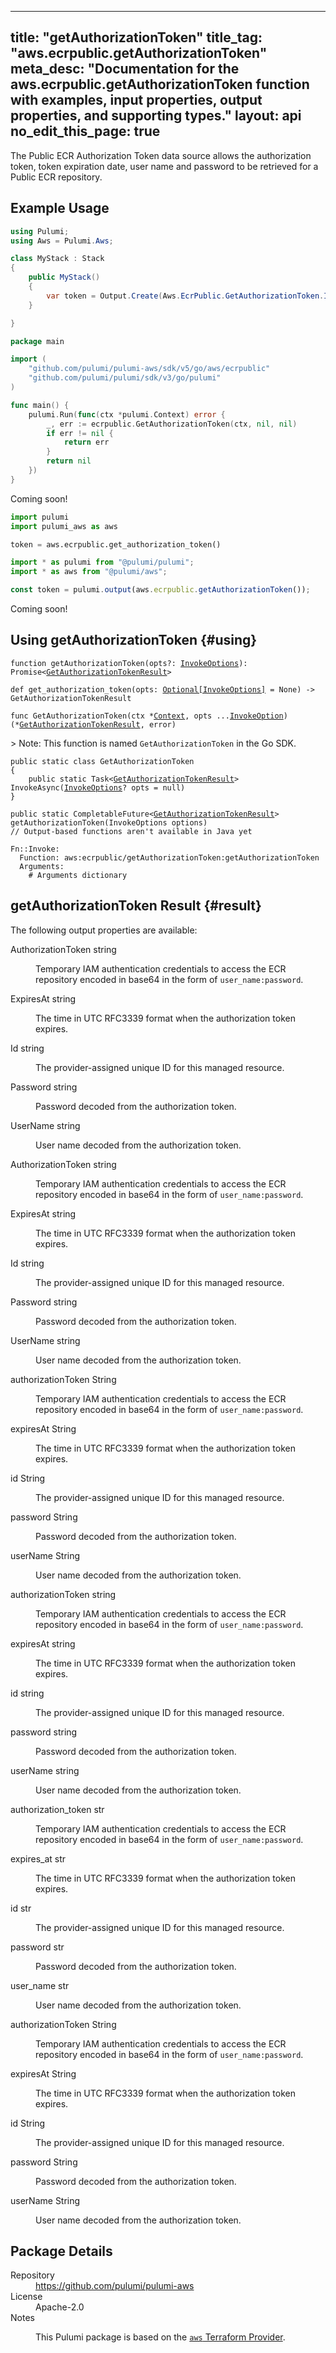 
---
title: "getAuthorizationToken"
title_tag: "aws.ecrpublic.getAuthorizationToken"
meta_desc: "Documentation for the aws.ecrpublic.getAuthorizationToken function with examples, input properties, output properties, and supporting types."
layout: api
no_edit_this_page: true
---



<!-- WARNING: this file was generated by Pulumi Docs Generator. -->
<!-- Do not edit by hand unless you're certain you know what you are doing! -->

The Public ECR Authorization Token data source allows the authorization token, token expiration date, user name and password to be retrieved for a Public ECR repository.


<div><pulumi-examples>

## Example Usage

<div><pulumi-chooser type="language" options="typescript,python,go,csharp,java,yaml"></pulumi-chooser></div>





<div>
<pulumi-choosable type="language" values="csharp">

```csharp
using Pulumi;
using Aws = Pulumi.Aws;

class MyStack : Stack
{
    public MyStack()
    {
        var token = Output.Create(Aws.EcrPublic.GetAuthorizationToken.InvokeAsync());
    }

}
```


</pulumi-choosable>
</div>


<div>
<pulumi-choosable type="language" values="go">

```go
package main

import (
	"github.com/pulumi/pulumi-aws/sdk/v5/go/aws/ecrpublic"
	"github.com/pulumi/pulumi/sdk/v3/go/pulumi"
)

func main() {
	pulumi.Run(func(ctx *pulumi.Context) error {
		_, err := ecrpublic.GetAuthorizationToken(ctx, nil, nil)
		if err != nil {
			return err
		}
		return nil
	})
}
```


</pulumi-choosable>
</div>


<div>
<pulumi-choosable type="language" values="java">

Coming soon!

</pulumi-choosable>
</div>


<div>
<pulumi-choosable type="language" values="python">

```python
import pulumi
import pulumi_aws as aws

token = aws.ecrpublic.get_authorization_token()
```


</pulumi-choosable>
</div>


<div>
<pulumi-choosable type="language" values="typescript">


```typescript
import * as pulumi from "@pulumi/pulumi";
import * as aws from "@pulumi/aws";

const token = pulumi.output(aws.ecrpublic.getAuthorizationToken());
```


</pulumi-choosable>
</div>


<div>
<pulumi-choosable type="language" values="yaml">

Coming soon!

</pulumi-choosable>
</div>





</pulumi-examples></div>




## Using getAuthorizationToken {#using}

<div>
<pulumi-chooser type="language" options="typescript,python,go,csharp,java,yaml"></pulumi-chooser>
</div>


<div>
<pulumi-choosable type="language" values="javascript,typescript">
<div class="highlight"
><pre class="chroma"><code class="language-typescript" data-lang="typescript"
><span class="k">function </span>getAuthorizationToken<span class="p">(</span><span class="nx">opts</span><span class="p">?:</span> <span class="nx"><a href="/docs/reference/pkg/nodejs/pulumi/pulumi/#InvokeOptions">InvokeOptions</a></span><span class="p">): Promise&lt;<span class="nx"><a href="#result">GetAuthorizationTokenResult</a></span>></span
></code></pre></div>
</pulumi-choosable>
</div>


<div>
<pulumi-choosable type="language" values="python">
<div class="highlight"><pre class="chroma"><code class="language-python" data-lang="python"
><span class="k">def </span>get_authorization_token<span class="p">(</span><span class="nx">opts</span><span class="p">:</span> <span class="nx"><a href="/docs/reference/pkg/python/pulumi/#pulumi.InvokeOptions">Optional[InvokeOptions]</a></span> = None<span class="p">) -&gt;</span> <span>GetAuthorizationTokenResult</span
></code></pre></div>
</pulumi-choosable>
</div>


<div>
<pulumi-choosable type="language" values="go">
<div class="highlight"><pre class="chroma"><code class="language-go" data-lang="go"
><span class="k">func </span>GetAuthorizationToken<span class="p">(</span><span class="nx">ctx</span><span class="p"> *</span><span class="nx"><a href="https://pkg.go.dev/github.com/pulumi/pulumi/sdk/v3/go/pulumi?tab=doc#Context">Context</a></span><span class="p">,</span> <span class="nx">opts</span><span class="p"> ...</span><span class="nx"><a href="https://pkg.go.dev/github.com/pulumi/pulumi/sdk/v3/go/pulumi?tab=doc#InvokeOption">InvokeOption</a></span><span class="p">) (*<span class="nx"><a href="#result">GetAuthorizationTokenResult</a></span>, error)</span
></code></pre></div>

&gt; Note: This function is named `GetAuthorizationToken` in the Go SDK.

</pulumi-choosable>
</div>


<div>
<pulumi-choosable type="language" values="csharp">
<div class="highlight"><pre class="chroma"><code class="language-csharp" data-lang="csharp"><span class="k">public static class </span><span class="nx">GetAuthorizationToken </span><span class="p">
{</span><span class="k">
    public static </span>Task&lt;<span class="nx"><a href="#result">GetAuthorizationTokenResult</a></span>> <span class="p">InvokeAsync(</span><span class="nx"><a href="/docs/reference/pkg/dotnet/Pulumi/Pulumi.InvokeOptions.html">InvokeOptions</a></span><span class="p">? </span><span class="nx">opts = null<span class="p">)</span><span class="p">
}</span></code></pre></div>
</pulumi-choosable>
</div>


<div>
<pulumi-choosable type="language" values="java">
<div class="highlight"><pre class="chroma"><code class="language-java" data-lang="java"><span class="k">public static CompletableFuture&lt;<span class="nx"><a href="#result">GetAuthorizationTokenResult</a></span>> </span>getAuthorizationToken<span class="p">(</span><span class="nx">InvokeOptions</span><span class="p"> </span><span class="nx">options<span class="p">)</span>
<span class="c">// Output-based functions aren't available in Java yet</span>
</code></pre></div>
</pulumi-choosable>
</div>


<div>
<pulumi-choosable type="language" values="java">
<div class="highlight"><pre class="chroma"><code class="language-yaml" data-lang="yaml"><span class="k">Fn::Invoke:</span>
<span class="k">&nbsp;&nbsp;Function:</span> aws:ecrpublic/getAuthorizationToken:getAuthorizationToken
<span class="k">&nbsp;&nbsp;Arguments:</span>
<span class="c">&nbsp;&nbsp;&nbsp;&nbsp;# Arguments dictionary</span></code></pre></div>
</pulumi-choosable>
</div>




## getAuthorizationToken Result {#result}

The following output properties are available:



<div>
<pulumi-choosable type="language" values="csharp">
<dl class="resources-properties"><dt class="property-"
            title="">
        <span id="authorizationtoken_csharp">
<a data-swiftype-name="resource-property" data-swiftype-type="text" href="#authorizationtoken_csharp" style="color: inherit; text-decoration: inherit;">Authorization<wbr>Token</a>
</span>
        <span class="property-indicator"></span>
        <span class="property-type">string</span>
    </dt>
    <dd><p>Temporary IAM authentication credentials to access the ECR repository encoded in base64 in the form of <code>user_name:password</code>.</p>
</dd><dt class="property-"
            title="">
        <span id="expiresat_csharp">
<a data-swiftype-name="resource-property" data-swiftype-type="text" href="#expiresat_csharp" style="color: inherit; text-decoration: inherit;">Expires<wbr>At</a>
</span>
        <span class="property-indicator"></span>
        <span class="property-type">string</span>
    </dt>
    <dd><p>The time in UTC RFC3339 format when the authorization token expires.</p>
</dd><dt class="property-"
            title="">
        <span id="id_csharp">
<a data-swiftype-name="resource-property" data-swiftype-type="text" href="#id_csharp" style="color: inherit; text-decoration: inherit;">Id</a>
</span>
        <span class="property-indicator"></span>
        <span class="property-type">string</span>
    </dt>
    <dd><p>The provider-assigned unique ID for this managed resource.</p>
</dd><dt class="property-"
            title="">
        <span id="password_csharp">
<a data-swiftype-name="resource-property" data-swiftype-type="text" href="#password_csharp" style="color: inherit; text-decoration: inherit;">Password</a>
</span>
        <span class="property-indicator"></span>
        <span class="property-type">string</span>
    </dt>
    <dd><p>Password decoded from the authorization token.</p>
</dd><dt class="property-"
            title="">
        <span id="username_csharp">
<a data-swiftype-name="resource-property" data-swiftype-type="text" href="#username_csharp" style="color: inherit; text-decoration: inherit;">User<wbr>Name</a>
</span>
        <span class="property-indicator"></span>
        <span class="property-type">string</span>
    </dt>
    <dd><p>User name decoded from the authorization token.</p>
</dd></dl>
</pulumi-choosable>
</div>

<div>
<pulumi-choosable type="language" values="go">
<dl class="resources-properties"><dt class="property-"
            title="">
        <span id="authorizationtoken_go">
<a data-swiftype-name="resource-property" data-swiftype-type="text" href="#authorizationtoken_go" style="color: inherit; text-decoration: inherit;">Authorization<wbr>Token</a>
</span>
        <span class="property-indicator"></span>
        <span class="property-type">string</span>
    </dt>
    <dd><p>Temporary IAM authentication credentials to access the ECR repository encoded in base64 in the form of <code>user_name:password</code>.</p>
</dd><dt class="property-"
            title="">
        <span id="expiresat_go">
<a data-swiftype-name="resource-property" data-swiftype-type="text" href="#expiresat_go" style="color: inherit; text-decoration: inherit;">Expires<wbr>At</a>
</span>
        <span class="property-indicator"></span>
        <span class="property-type">string</span>
    </dt>
    <dd><p>The time in UTC RFC3339 format when the authorization token expires.</p>
</dd><dt class="property-"
            title="">
        <span id="id_go">
<a data-swiftype-name="resource-property" data-swiftype-type="text" href="#id_go" style="color: inherit; text-decoration: inherit;">Id</a>
</span>
        <span class="property-indicator"></span>
        <span class="property-type">string</span>
    </dt>
    <dd><p>The provider-assigned unique ID for this managed resource.</p>
</dd><dt class="property-"
            title="">
        <span id="password_go">
<a data-swiftype-name="resource-property" data-swiftype-type="text" href="#password_go" style="color: inherit; text-decoration: inherit;">Password</a>
</span>
        <span class="property-indicator"></span>
        <span class="property-type">string</span>
    </dt>
    <dd><p>Password decoded from the authorization token.</p>
</dd><dt class="property-"
            title="">
        <span id="username_go">
<a data-swiftype-name="resource-property" data-swiftype-type="text" href="#username_go" style="color: inherit; text-decoration: inherit;">User<wbr>Name</a>
</span>
        <span class="property-indicator"></span>
        <span class="property-type">string</span>
    </dt>
    <dd><p>User name decoded from the authorization token.</p>
</dd></dl>
</pulumi-choosable>
</div>

<div>
<pulumi-choosable type="language" values="java">
<dl class="resources-properties"><dt class="property-"
            title="">
        <span id="authorizationtoken_java">
<a data-swiftype-name="resource-property" data-swiftype-type="text" href="#authorizationtoken_java" style="color: inherit; text-decoration: inherit;">authorization<wbr>Token</a>
</span>
        <span class="property-indicator"></span>
        <span class="property-type">String</span>
    </dt>
    <dd><p>Temporary IAM authentication credentials to access the ECR repository encoded in base64 in the form of <code>user_name:password</code>.</p>
</dd><dt class="property-"
            title="">
        <span id="expiresat_java">
<a data-swiftype-name="resource-property" data-swiftype-type="text" href="#expiresat_java" style="color: inherit; text-decoration: inherit;">expires<wbr>At</a>
</span>
        <span class="property-indicator"></span>
        <span class="property-type">String</span>
    </dt>
    <dd><p>The time in UTC RFC3339 format when the authorization token expires.</p>
</dd><dt class="property-"
            title="">
        <span id="id_java">
<a data-swiftype-name="resource-property" data-swiftype-type="text" href="#id_java" style="color: inherit; text-decoration: inherit;">id</a>
</span>
        <span class="property-indicator"></span>
        <span class="property-type">String</span>
    </dt>
    <dd><p>The provider-assigned unique ID for this managed resource.</p>
</dd><dt class="property-"
            title="">
        <span id="password_java">
<a data-swiftype-name="resource-property" data-swiftype-type="text" href="#password_java" style="color: inherit; text-decoration: inherit;">password</a>
</span>
        <span class="property-indicator"></span>
        <span class="property-type">String</span>
    </dt>
    <dd><p>Password decoded from the authorization token.</p>
</dd><dt class="property-"
            title="">
        <span id="username_java">
<a data-swiftype-name="resource-property" data-swiftype-type="text" href="#username_java" style="color: inherit; text-decoration: inherit;">user<wbr>Name</a>
</span>
        <span class="property-indicator"></span>
        <span class="property-type">String</span>
    </dt>
    <dd><p>User name decoded from the authorization token.</p>
</dd></dl>
</pulumi-choosable>
</div>

<div>
<pulumi-choosable type="language" values="javascript,typescript">
<dl class="resources-properties"><dt class="property-"
            title="">
        <span id="authorizationtoken_nodejs">
<a data-swiftype-name="resource-property" data-swiftype-type="text" href="#authorizationtoken_nodejs" style="color: inherit; text-decoration: inherit;">authorization<wbr>Token</a>
</span>
        <span class="property-indicator"></span>
        <span class="property-type">string</span>
    </dt>
    <dd><p>Temporary IAM authentication credentials to access the ECR repository encoded in base64 in the form of <code>user_name:password</code>.</p>
</dd><dt class="property-"
            title="">
        <span id="expiresat_nodejs">
<a data-swiftype-name="resource-property" data-swiftype-type="text" href="#expiresat_nodejs" style="color: inherit; text-decoration: inherit;">expires<wbr>At</a>
</span>
        <span class="property-indicator"></span>
        <span class="property-type">string</span>
    </dt>
    <dd><p>The time in UTC RFC3339 format when the authorization token expires.</p>
</dd><dt class="property-"
            title="">
        <span id="id_nodejs">
<a data-swiftype-name="resource-property" data-swiftype-type="text" href="#id_nodejs" style="color: inherit; text-decoration: inherit;">id</a>
</span>
        <span class="property-indicator"></span>
        <span class="property-type">string</span>
    </dt>
    <dd><p>The provider-assigned unique ID for this managed resource.</p>
</dd><dt class="property-"
            title="">
        <span id="password_nodejs">
<a data-swiftype-name="resource-property" data-swiftype-type="text" href="#password_nodejs" style="color: inherit; text-decoration: inherit;">password</a>
</span>
        <span class="property-indicator"></span>
        <span class="property-type">string</span>
    </dt>
    <dd><p>Password decoded from the authorization token.</p>
</dd><dt class="property-"
            title="">
        <span id="username_nodejs">
<a data-swiftype-name="resource-property" data-swiftype-type="text" href="#username_nodejs" style="color: inherit; text-decoration: inherit;">user<wbr>Name</a>
</span>
        <span class="property-indicator"></span>
        <span class="property-type">string</span>
    </dt>
    <dd><p>User name decoded from the authorization token.</p>
</dd></dl>
</pulumi-choosable>
</div>

<div>
<pulumi-choosable type="language" values="python">
<dl class="resources-properties"><dt class="property-"
            title="">
        <span id="authorization_token_python">
<a data-swiftype-name="resource-property" data-swiftype-type="text" href="#authorization_token_python" style="color: inherit; text-decoration: inherit;">authorization_<wbr>token</a>
</span>
        <span class="property-indicator"></span>
        <span class="property-type">str</span>
    </dt>
    <dd><p>Temporary IAM authentication credentials to access the ECR repository encoded in base64 in the form of <code>user_name:password</code>.</p>
</dd><dt class="property-"
            title="">
        <span id="expires_at_python">
<a data-swiftype-name="resource-property" data-swiftype-type="text" href="#expires_at_python" style="color: inherit; text-decoration: inherit;">expires_<wbr>at</a>
</span>
        <span class="property-indicator"></span>
        <span class="property-type">str</span>
    </dt>
    <dd><p>The time in UTC RFC3339 format when the authorization token expires.</p>
</dd><dt class="property-"
            title="">
        <span id="id_python">
<a data-swiftype-name="resource-property" data-swiftype-type="text" href="#id_python" style="color: inherit; text-decoration: inherit;">id</a>
</span>
        <span class="property-indicator"></span>
        <span class="property-type">str</span>
    </dt>
    <dd><p>The provider-assigned unique ID for this managed resource.</p>
</dd><dt class="property-"
            title="">
        <span id="password_python">
<a data-swiftype-name="resource-property" data-swiftype-type="text" href="#password_python" style="color: inherit; text-decoration: inherit;">password</a>
</span>
        <span class="property-indicator"></span>
        <span class="property-type">str</span>
    </dt>
    <dd><p>Password decoded from the authorization token.</p>
</dd><dt class="property-"
            title="">
        <span id="user_name_python">
<a data-swiftype-name="resource-property" data-swiftype-type="text" href="#user_name_python" style="color: inherit; text-decoration: inherit;">user_<wbr>name</a>
</span>
        <span class="property-indicator"></span>
        <span class="property-type">str</span>
    </dt>
    <dd><p>User name decoded from the authorization token.</p>
</dd></dl>
</pulumi-choosable>
</div>

<div>
<pulumi-choosable type="language" values="yaml">
<dl class="resources-properties"><dt class="property-"
            title="">
        <span id="authorizationtoken_yaml">
<a data-swiftype-name="resource-property" data-swiftype-type="text" href="#authorizationtoken_yaml" style="color: inherit; text-decoration: inherit;">authorization<wbr>Token</a>
</span>
        <span class="property-indicator"></span>
        <span class="property-type">String</span>
    </dt>
    <dd><p>Temporary IAM authentication credentials to access the ECR repository encoded in base64 in the form of <code>user_name:password</code>.</p>
</dd><dt class="property-"
            title="">
        <span id="expiresat_yaml">
<a data-swiftype-name="resource-property" data-swiftype-type="text" href="#expiresat_yaml" style="color: inherit; text-decoration: inherit;">expires<wbr>At</a>
</span>
        <span class="property-indicator"></span>
        <span class="property-type">String</span>
    </dt>
    <dd><p>The time in UTC RFC3339 format when the authorization token expires.</p>
</dd><dt class="property-"
            title="">
        <span id="id_yaml">
<a data-swiftype-name="resource-property" data-swiftype-type="text" href="#id_yaml" style="color: inherit; text-decoration: inherit;">id</a>
</span>
        <span class="property-indicator"></span>
        <span class="property-type">String</span>
    </dt>
    <dd><p>The provider-assigned unique ID for this managed resource.</p>
</dd><dt class="property-"
            title="">
        <span id="password_yaml">
<a data-swiftype-name="resource-property" data-swiftype-type="text" href="#password_yaml" style="color: inherit; text-decoration: inherit;">password</a>
</span>
        <span class="property-indicator"></span>
        <span class="property-type">String</span>
    </dt>
    <dd><p>Password decoded from the authorization token.</p>
</dd><dt class="property-"
            title="">
        <span id="username_yaml">
<a data-swiftype-name="resource-property" data-swiftype-type="text" href="#username_yaml" style="color: inherit; text-decoration: inherit;">user<wbr>Name</a>
</span>
        <span class="property-indicator"></span>
        <span class="property-type">String</span>
    </dt>
    <dd><p>User name decoded from the authorization token.</p>
</dd></dl>
</pulumi-choosable>
</div>





<h2 id="package-details">Package Details</h2>
<dl class="package-details">
	<dt>Repository</dt>
	<dd><a href="https://github.com/pulumi/pulumi-aws">https://github.com/pulumi/pulumi-aws</a></dd>
	<dt>License</dt>
	<dd>Apache-2.0</dd>
	<dt>Notes</dt>
	<dd><p>This Pulumi package is based on the <a href="https://github.com/hashicorp/terraform-provider-aws"><code>aws</code> Terraform Provider</a>.</p>
</dd>
</dl>

